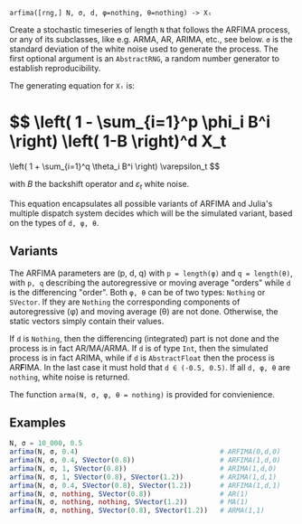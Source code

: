```
arfima([rng,] N, σ, d, φ=nothing, θ=nothing) -> Xₜ
```

Create a stochastic timeseries of length `N` that follows the ARFIMA process, or any of its subclasses, like e.g. ARMA, AR, ARIMA, etc., see below. `σ` is the standard deviation of the white noise used to generate the process. The first optional argument is an `AbstractRNG`, a random number generator to establish reproducibility.

The generating equation for `Xₜ` is:

$$
\left( 1 - \sum_{i=1}^p \phi_i B^i \right)
\left( 1-B \right)^d X_t
=
\left( 1 + \sum_{i=1}^q \theta_i B^i \right) \varepsilon_t
$$

with $B$ the backshift operator and $\varepsilon_t$ white noise.

This equation encapsulates all possible variants of ARFIMA and Julia's multiple dispatch system decides which will be the simulated variant, based on the types of `d, φ, θ`.

## Variants

The ARFIMA parameters are (p, d, q) with `p = length(φ)` and `q = length(θ)`, with `p, q` describing the autoregressive or moving average "orders" while `d` is the differencing "order". Both `φ, θ` can be of two types: `Nothing` or `SVector`. If they are `Nothing` the corresponding components of autoregressive (φ) and moving average (θ) are not done. Otherwise, the static vectors simply contain their values.

If `d` is `Nothing`, then the differencing (integrated) part is not done and the process is in fact AR/MA/ARMA. If `d` is of type `Int`, then the simulated process is in fact ARIMA, while if `d` is `AbstractFloat` then the process is AR**F**IMA. In the last case it must hold that `d ∈ (-0.5, 0.5)`. If all `d, φ, θ` are `nothing`, white noise is returned.

The function `arma(N, σ, φ, θ = nothing)` is provided for convienience.

## Examples

```julia
N, σ = 10_000, 0.5
arfima(N, σ, 0.4)                                   # ARFIMA(0,d,0)
arfima(N, σ, 0.4, SVector(0.8))                     # ARFIMA(1,d,0)
arfima(N, σ, 1, SVector(0.8))                       # ARIMA(1,d,0)
arfima(N, σ, 1, SVector(0.8), SVector(1.2))         # ARIMA(1,d,1)
arfima(N, σ, 0.4, SVector(0.8), SVector(1.2))       # ARFIMA(1,d,1)
arfima(N, σ, nothing, SVector(0.8))                 # AR(1)
arfima(N, σ, nothing, nothing, SVector(1.2))        # MA(1)
arfima(N, σ, nothing, SVector(0.8), SVector(1.2))   # ARMA(1,1)
```
